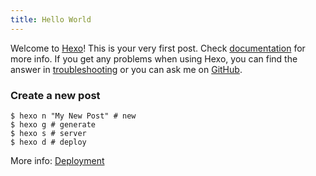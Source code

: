 ```yaml
---
title: Hello World
---
```

Welcome to [Hexo](https://hexo.io/)! This is your very first post. Check [documentation](https://hexo.io/docs/) for more info. If you get any problems when using Hexo, you can find the answer in [troubleshooting](https://hexo.io/docs/troubleshooting.html) or you can ask me on [GitHub](https://github.com/hexojs/hexo/issues).

### Create a new post
``` 
$ hexo n "My New Post" # new
$ hexo g # generate
$ hexo s # server
$ hexo d # deploy
```

More info: [Deployment](https://hexo.io/docs/one-command-deployment.html)
